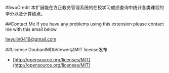 #SwuCredit
本扩展能在方正教务管理系统的在校学习成绩查询中统计各类课程的学分以及计算绩点。

##Contact Me
If you have any problems using this extension please contact me with this email below.

heyulin0416@gmail.com

##License
DoubanIMDbViewer以MIT license发布

* [http://opensource.org/licenses/MIT](http://opensource.org/licenses/MIT)